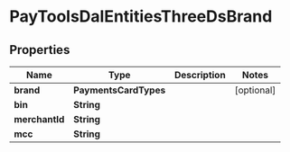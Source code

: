 

# PayToolsDalEntitiesThreeDsBrand


## Properties

| Name | Type | Description | Notes |
|------------ | ------------- | ------------- | -------------|
|**brand** | **PaymentsCardTypes** |  |  [optional] |
|**bin** | **String** |  |  |
|**merchantId** | **String** |  |  |
|**mcc** | **String** |  |  |



